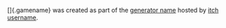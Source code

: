 []{.gamename} was created as part of the [generator name](https://itch.io/jam/url)
hosted by [itch username](https://username.itch.io/).
